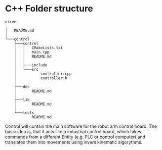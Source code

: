 # C++ Folder structure


```code 
>tree
.
│   README.md
│
└───control
    ├───control
    │   │   CMakeLists.txt
    │   │   main.cpp
    │   │   README.md
    │   │
    │   ├───include
    │   └───src
    │           controller.cpp
    │           controller.h
    │
    ├───doc
    │       README.md
    │
    ├───lib
    │       README.md
    │
    └───tests
            README.md

```



Control will contain the main software for the robot arm control board.
The basic idea is, that it acts like a industrial control board, which takes commands from a different Entity (e.g. PLC or control computer) and translates them into movements using invers kinematic algorythms.





